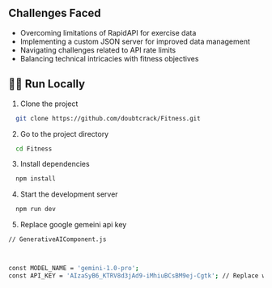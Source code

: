 

## Challenges Faced
- Overcoming limitations of RapidAPI for exercise data
- Implementing a custom JSON server for improved data management
- Navigating challenges related to API rate limits
- Balancing technical intricacies with fitness objectives



## 🏃‍♂️ Run Locally

1. Clone the project

```bash
  git clone https://github.com/doubtcrack/Fitness.git
```

2. Go to the project directory

```bash
  cd Fitness
```

3. Install dependencies

```bash
  npm install
```

4. Start the development server

```bash
  npm run dev
```
5. Replace google gemeini api key

```bash
// GenerativeAIComponent.js



const MODEL_NAME = 'gemini-1.0-pro';
const API_KEY = 'AIzaSyB6_KTRV8d3jAd9-iMhiuBCsBM9ej-Cgtk'; // Replace with your actual API key
```




